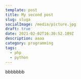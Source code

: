 ```yaml
---
template: post
title: My second post
slug: sluga
socialImage: /media/picture.jpg
draft: true
date: 2021-02-02T16:30:52.109Z
description: aaaa
category: programming
tags:
  - php
  - python
---
```

bbbbbbb